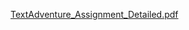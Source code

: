 [TextAdventure_Assignment_Detailed.pdf](https://github.com/user-attachments/files/22884362/TextAdventure_Assignment_Detailed.pdf)
